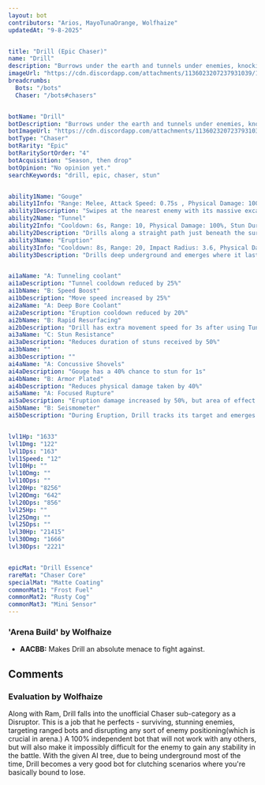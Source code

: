 ```yaml
---
layout: bot
contributors: "Arios, MayoTunaOrange, Wolfhaize"
updatedAt: "9-8-2025"


title: "Drill (Epic Chaser)"
name: "Drill"
description: "Burrows under the earth and tunnels under enemies, knocking them aside. Loves undermining its foes."
imageUrl: "https://cdn.discordapp.com/attachments/1136023207237931039/1151182899845005412/image.png"
breadcrumbs:
  Bots: "/bots"
  Chaser: "/bots#chasers"


botName: "Drill"
botDescription: "Burrows under the earth and tunnels under enemies, knocking them aside. Loves undermining its foes."
botImageUrl: "https://cdn.discordapp.com/attachments/1136023207237931039/1151182899845005412/image.png"
botType: "Chaser"
botRarity: "Epic"
botRaritySortOrder: "4"
botAcquisition: "Season, then drop"
botOpinion: "No opinion yet."
searchKeywords: "drill, epic, chaser, stun"


ability1Name: "Gouge"
ability1Info: "Range: Melee, Attack Speed: 0.75s , Physical Damage: 100%"
ability1Description: "Swipes at the nearest enemy with its massive excavator arms"
ability2Name: "Tunnel"
ability2Info: "Cooldown: 6s, Range: 10, Physical Damage: 100%, Stun Duration: 1.5s, Knockback: Large"
ability2Description: "Drills along a straight path just beneath the surface, knocking back and damaging any bots it hits along the way"
ability3Name: "Eruption"
ability3Info: "Cooldown: 8s, Range: 20, Impact Radius: 3.6, Physical Damage: 120%, Stun Duration: 2.5s, Knockback: Large"
ability3Description: "Drills deep underground and emerges where it last saw the farthest enemy bot, doing massive damage to enemy bots in the area"


ai1aName: "A: Tunneling coolant"
ai1aDescription: "Tunnel cooldown reduced by 25%"
ai1bName: "B: Speed Boost"
ai1bDescription: "Move speed increased by 25%"
ai2aName: "A: Deep Bore Coolant"
ai2aDescription: "Eruption cooldown reduced by 20%"
ai2bName: "B: Rapid Resurfacing"
ai2bDescription: "Drill has extra movement speed for 3s after using Tunnel"
ai3aName: "C: Stun Resistance"
ai3aDescription: "Reduces duration of stuns received by 50%"
ai3bName: ""
ai3bDescription: ""
ai4aName: "A: Concussive Shovels"
ai4aDescription: "Gouge has a 40% chance to stun for 1s"
ai4bName: "B: Armor Plated"
ai4bDescription: "Reduces physical damage taken by 40%"
ai5aName: "A: Focused Rupture"
ai5aDescription: "Eruption damage increased by 50%, but area of effect decreased by 20%"
ai5bName: "B: Seismometer"
ai5bDescription: "During Eruption, Drill tracks its target and emerges directly underneath"


lvl1Hp: "1633"
lvl1Dmg: "122"
lvl1Dps: "163"
lvl1Speed: "12"
lvl10Hp: ""
lvl10Dmg: ""
lvl10Dps: ""
lvl20Hp: "8256"
lvl20Dmg: "642"
lvl20Dps: "856"
lvl25Hp: ""
lvl25Dmg: ""
lvl25Dps: ""
lvl30Hp: "21415"
lvl30Dmg: "1666"
lvl30Dps: "2221"


epicMat: "Drill Essence"
rareMat: "Chaser Core"
specialMat: "Matte Coating"
commonMat1: "Frost Fuel"
commonMat2: "Rusty Cog"
commonMat3: "Mini Sensor"
---
```


### 'Arena Build' by Wolfhaize
- **AACBB:** Makes Drill an absolute menace to fight against. 

## Comments

### Evaluation by Wolfhaize
Along with Ram, Drill falls into the unofficial Chaser sub-category as a Disruptor. This is a job that he perfects - surviving, stunning enemies, targeting ranged bots and disrupting any sort of enemy positioning(which is crucial in arena.) A 100% independent bot that will not work with any others, but will also make it impossibly difficult for the enemy to gain any stability in the battle. With the given AI tree, due to being underground most of the time, Drill becomes a very good bot for clutching scenarios where you're basically bound to lose. 



